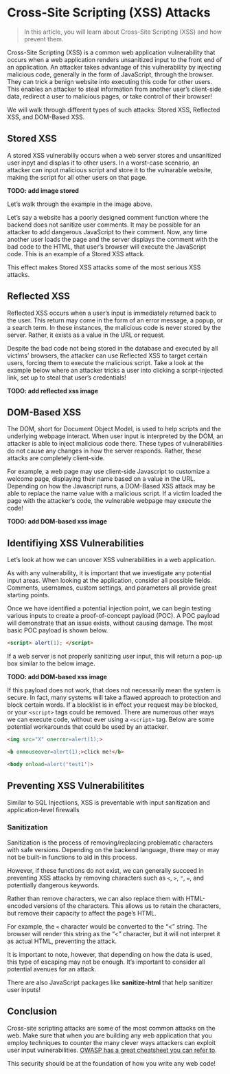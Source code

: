 # Cross-Site Scripting (XSS) Attacks

> In this article, you will learn about Cross-Site Scripting (XSS) and how prevent them.

Cross-Site Scripting (XSS) is a common web application vulnerability that occurs when a web application renders unsanitized input to the front end of an application. An attacker takes advantage of this vulnerability by injecting malicious code, generally in the form of JavaScript, through the browser. They can trick a benign website into executing this code for other users. This enables an attacker to steal information from another user’s client-side data, redirect a user to malicious pages, or take control of their browser!

We will walk through different types of such attacks: Stored XSS, Reflected XSS, and DOM-Based XSS.

## Stored XSS

A stored XSS vulnerabiliy occurs when a web server stores and unsanitized user inpyt and displas it to other users. In a worst-case scenario, an attacker can input malicious script and store it to the vulnarable website, making the script for all other users on that page.

**TODO: add image stored**

Let’s walk through the example in the image above.

Let’s say a website has a poorly designed comment function where the backend does not sanitize user comments. It may be possible for an attacker to add dangerous JavaScript to their comment. Now, any time another user loads the page and the server displays the comment with the bad code to the HTML, that user’s browser will execute the JavaScript code. This is an example of a Stored XSS attack.

This effect makes Stored XSS attacks some of the most serious XSS attacks.

## Reflected XSS

Reflected XSS occurs when a user’s input is immediately returned back to the user. This return may come in the form of an error message, a popup, or a search term. In these instances, the malicious code is never stored by the server. Rather, it exists as a value in the URL or request.

Despite the bad code not being stored in the database and executed by all victims’ browsers, the attacker can use Reflected XSS to target certain users, forcing them to execute the malicious script. Take a look at the example below where an attacker tricks a user into clicking a script-injected link, set up to steal that user’s credentials!

**TODO: add reflected xss image**

## DOM-Based XSS

The DOM, short for Document Object Model, is used to help scripts and the underlying webpage interact. When user input is interpreted by the DOM, an attacker is able to inject malicious code there. These types of vulnerabilities do not cause any changes in how the server responds. Rather, these attacks are completely client-side.

For example, a web page may use client-side Javascript to customize a welcome page, displaying their name based on a value in the URL. Depending on how the Javascript runs, a DOM-Based XSS attack may be able to replace the name value with a malicious script. If a victim loaded the page with the attacker’s code, the vulnerable webpage may execute the code!

**TODO: add DOM-based  xss image**

## Identifiying XSS Vulnerabilities

Let’s look at how we can uncover XSS vulnerabilities in a web application.

As with any vulnerability, it is important that we investigate any potential input areas. When looking at the application, consider all possible fields. Comments, usernames, custom settings, and parameters all provide great starting points.

Once we have identified a potential injection point, we can begin testing various inputs to create a proof-of-concept payload (POC). A POC payload will demonstrate that an issue exists, without causing damage. The most basic POC payload is shown below.

```html
<script> alert(1); </script>
```

If a web server is not properly sanitizing user input, this will return a pop-up box similar to the below image.

**TODO: add DOM-based  xss image**

If this payload does not work, that does not necessarily mean the system is secure. In fact, many systems will take a flawed approach to protection and block certain words. If a blocklist is in effect your request may be blocked, or your `<script>` tags could be removed. There are numerous other ways we can execute code, without ever using a `<script>` tag. Below are some potential workarounds that could be used by an attacker.

```html
<img src="X" onerror=alert(1);>
```

```html
<b onmouseover=alert(1);>click me!</b>
```

```html
<body onload=alert('test1')>
```

## Preventing XSS Vulnerabilitites

Similar to SQL Injectiions, XSS is preventable with input sanitization and application-level firewalls

### Sanitization

Sanitization is the process of removing/replacing problematic characters with safe versions. Depending on the backend language, there may or may not be built-in functions to aid in this process.

However, if these functions do not exist, we can generally succeed in preventing XSS attacks by removing characters such as `<`, `>`, `"`, `=`, and potentially dangerous keywords.

Rather than remove characters, we can also replace them with HTML-encoded versions of the characters. This allows us to retain the characters, but remove their capacity to affect the page’s HTML.

For example, the `<` character would be converted to the “<” string. The browser will render this string as the “<” character, but it will not interpret it as actual HTML, preventing the attack.

It is important to note, however, that depending on how the data is used, this type of escaping may not be enough. It’s important to consider all potential avenues for an attack.

There are also JavaScript packages like **sanitize-html** that help sanitizer user inputs!

## Conclusion

Cross-site scripting attacks are some of the most common attacks on the web. Make sure that when you are building any web application that you employ techniques to counter the many clever ways attackers can exploit user input vulnerabilities. [OWASP has a great cheatsheet you can refer to](https://cheatsheetseries.owasp.org/cheatsheets/Cross_Site_Scripting_Prevention_Cheat_Sheet.html).

This security should be at the foundation of how you write any web code!
